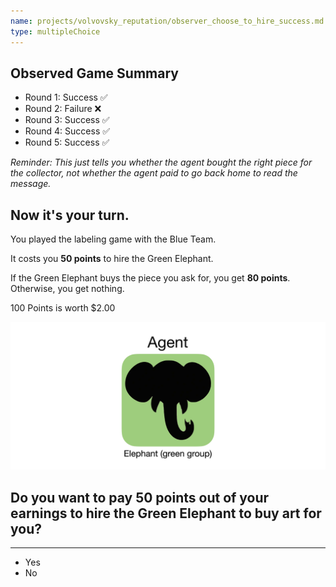 ```yaml
---
name: projects/volvovsky_reputation/observer_choose_to_hire_success.md
type: multipleChoice
---
```


## Observed Game Summary

- Round 1: Success ✅
- Round 2: Failure ❌
- Round 3: Success ✅
- Round 4: Success ✅
- Round 5: Success ✅

_Reminder: This just tells you whether the agent bought the right piece for the collector, not whether the agent paid to go back home to read the message._

## Now it's your turn.

You played the labeling game with the Blue Team.

It costs you **50 points** to hire the Green Elephant.

If the Green Elephant buys the piece you ask for, you get **80 points**. Otherwise, you get nothing.

100 Points is worth $2.00

![elephant image](projects/volvovsky_reputation/agent_elephant.jpg)

## Do you want to pay 50 points out of your earnings to hire the Green Elephant to buy art for you?

---

- Yes
- No
